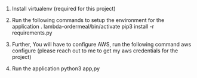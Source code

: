 1. Install virtualenv (required for this project)

2. Run the following commands to setup the environment for the application
. lambda-ordermeal/bin/activate
pip3 install -r requirements.py

3. Further, You will have to configure AWS, run the following command
aws configure
(please reach out to me to get my aws credentials for the project)

4. Run the application
python3 app,py